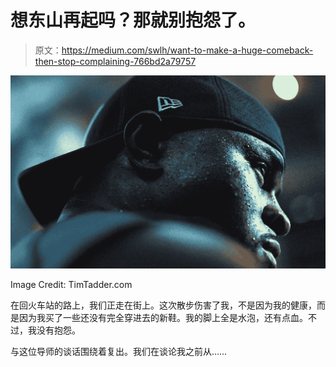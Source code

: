 # 想东山再起吗？那就别抱怨了。

> 原文：<https://medium.com/swlh/want-to-make-a-huge-comeback-then-stop-complaining-766bd2a79757>

![](img/8cb86877fb78b7c951bcdc662081df23.png)

Image Credit: TimTadder.com

在回火车站的路上，我们正走在街上。这次散步伤害了我，不是因为我的健康，而是因为我买了一些还没有完全穿进去的新鞋。我的脚上全是水泡，还有点血。不过，我没有抱怨。

与这位导师的谈话围绕着复出。我们在谈论我之前从……